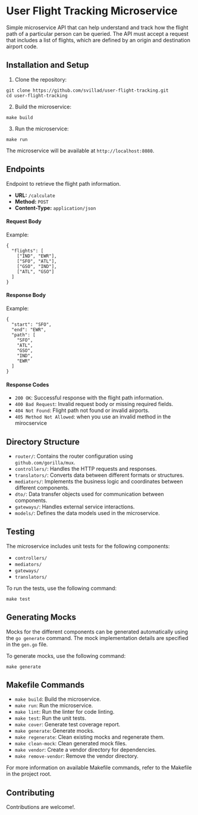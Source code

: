 # User Flight Tracking Microservice

Simple microservice API that can help understand and track how the flight path of a particular person can be queried. The API must accept a request that includes a list of flights, which are defined by an origin and destination airport code.

## Installation and Setup

1. Clone the repository:
```
git clone https://github.com/svillad/user-flight-tracking.git
cd user-flight-tracking
```

2. Build the microservice:
```
make build
```

3. Run the microservice:
```
make run
```

The microservice will be available at `http://localhost:8080`.

## Endpoints

Endpoint to retrieve the flight path information.

- **URL:** `/calculate`
- **Method:** `POST`
- **Content-Type:** `application/json`

#### Request Body

Example:

```
{
  "flights": [
    ["IND", "EWR"],
    ["SFO", "ATL"],
    ["GSO", "IND"],
    ["ATL", "GSO"]
  ]
}
```

#### Response Body

Example:

```
{
  "start": "SFO",
  "end": "EWR",
  "path": [
    "SFO",
    "ATL",
    "GSO",
    "IND",
    "EWR"
  ]
}
```

#### Response Codes

- `200 OK`: Successful response with the flight path information.
- `400 Bad Request`: Invalid request body or missing required fields.
- `404 Not Found`: Flight path not found or invalid airports.
- `405 Method Not Allowed`: when you use an invalid method in the mirocservice

## Directory Structure

- `router/`: Contains the router configuration using `github.com/gorilla/mux`.
- `controllers/`: Handles the HTTP requests and responses.
- `translators/`: Converts data between different formats or structures.
- `mediators/`: Implements the business logic and coordinates between different components.
- `dto/`: Data transfer objects used for communication between components.
- `gateways/`: Handles external service interactions.
- `models/`: Defines the data models used in the microservice.

## Testing

The microservice includes unit tests for the following components:

- `controllers/`
- `mediators/`
- `gateways/`
- `translators/`

To run the tests, use the following command:
```
make test
```

## Generating Mocks

Mocks for the different components can be generated automatically using the `go generate` command. The mock implementation details are specified in the `gen.go` file.

To generate mocks, use the following command:
```
make generate
```


## Makefile Commands

- `make build`: Build the microservice.
- `make run`: Run the microservice.
- `make lint`: Run the linter for code linting.
- `make test`: Run the unit tests.
- `make cover`: Generate test coverage report.
- `make generate`: Generate mocks.
- `make regenerate`: Clean existing mocks and regenerate them.
- `make clean-mock`: Clean generated mock files.
- `make vendor`: Create a vendor directory for dependencies.
- `make remove-vendor`: Remove the vendor directory.


For more information on available Makefile commands, refer to the Makefile in the project root.

## Contributing

Contributions are welcome!.

